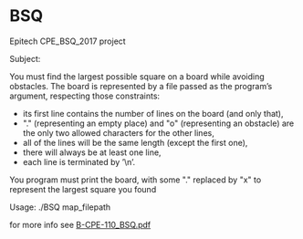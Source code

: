 # BSQ
Epitech CPE_BSQ_2017  project

Subject:

You must find the largest possible square on a board while avoiding obstacles.
The board is represented by a file passed as the program’s argument, respecting those constraints:
  - its first line contains the number of lines on the board (and only that),
  - "." (representing an empty place) and "o" (representing an obstacle) are the only two allowed characters for the other lines,
  - all of the lines will be the same length (except the first one),
  - there will always be at least one line,
  - each line is terminated by ’\n’.

You program must print the board, with some "." replaced by "x" to represent the largest square you found

Usage: ./BSQ map_filepath

for more info see [B-CPE-110_BSQ.pdf](./B-CPE-110_BSQ.pdf)

